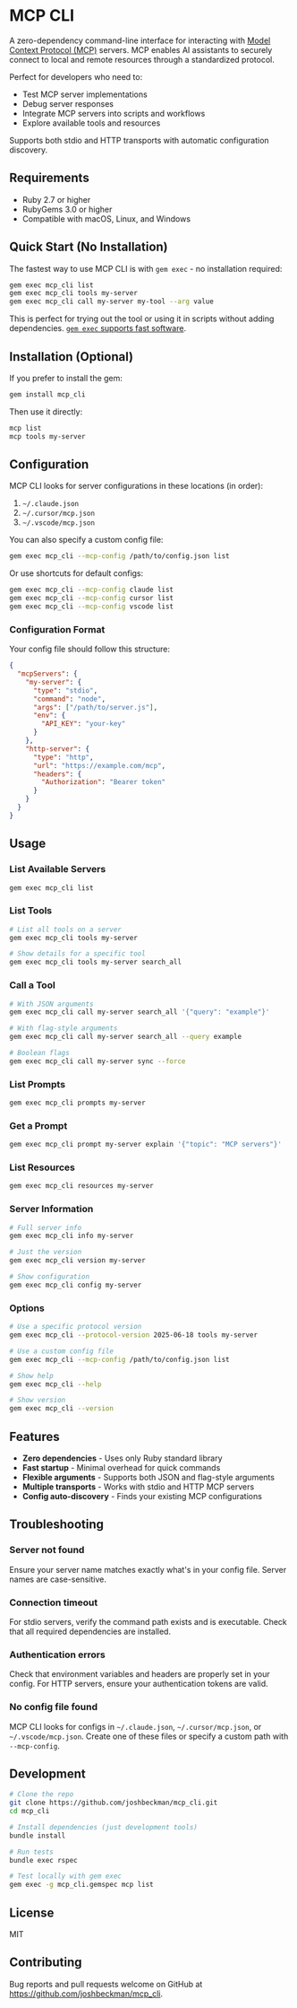 # MCP CLI

A zero-dependency command-line interface for interacting with [Model Context Protocol (MCP)](https://modelcontextprotocol.io/) servers. MCP enables AI assistants to securely connect to local and remote resources through a standardized protocol.

Perfect for developers who need to:
- Test MCP server implementations
- Debug server responses
- Integrate MCP servers into scripts and workflows
- Explore available tools and resources

Supports both stdio and HTTP transports with automatic configuration discovery.

## Requirements

- Ruby 2.7 or higher
- RubyGems 3.0 or higher
- Compatible with macOS, Linux, and Windows

## Quick Start (No Installation)

The fastest way to use MCP CLI is with `gem exec` - no installation required:

```bash
gem exec mcp_cli list
gem exec mcp_cli tools my-server
gem exec mcp_cli call my-server my-tool --arg value
```

This is perfect for trying out the tool or using it in scripts without adding dependencies. [`gem exec` supports fast software](https://www.joshbeckman.org/blog/practicing/the-gem-exec-command-gives-me-hope-for-ruby-in-a-world-of-fast-software).

## Installation (Optional)

If you prefer to install the gem:

```bash
gem install mcp_cli
```

Then use it directly:

```bash
mcp list
mcp tools my-server
```

## Configuration

MCP CLI looks for server configurations in these locations (in order):

1. `~/.claude.json`
2. `~/.cursor/mcp.json`
3. `~/.vscode/mcp.json`

You can also specify a custom config file:

```bash
gem exec mcp_cli --mcp-config /path/to/config.json list
```

Or use shortcuts for default configs:

```bash
gem exec mcp_cli --mcp-config claude list
gem exec mcp_cli --mcp-config cursor list
gem exec mcp_cli --mcp-config vscode list
```

### Configuration Format

Your config file should follow this structure:

```json
{
  "mcpServers": {
    "my-server": {
      "type": "stdio",
      "command": "node",
      "args": ["/path/to/server.js"],
      "env": {
        "API_KEY": "your-key"
      }
    },
    "http-server": {
      "type": "http",
      "url": "https://example.com/mcp",
      "headers": {
        "Authorization": "Bearer token"
      }
    }
  }
}
```

## Usage

### List Available Servers

```bash
gem exec mcp_cli list
```

### List Tools

```bash
# List all tools on a server
gem exec mcp_cli tools my-server

# Show details for a specific tool
gem exec mcp_cli tools my-server search_all
```

### Call a Tool

```bash
# With JSON arguments
gem exec mcp_cli call my-server search_all '{"query": "example"}'

# With flag-style arguments
gem exec mcp_cli call my-server search_all --query example

# Boolean flags
gem exec mcp_cli call my-server sync --force
```

### List Prompts

```bash
gem exec mcp_cli prompts my-server
```

### Get a Prompt

```bash
gem exec mcp_cli prompt my-server explain '{"topic": "MCP servers"}'
```

### List Resources

```bash
gem exec mcp_cli resources my-server
```

### Server Information

```bash
# Full server info
gem exec mcp_cli info my-server

# Just the version
gem exec mcp_cli version my-server

# Show configuration
gem exec mcp_cli config my-server
```

### Options

```bash
# Use a specific protocol version
gem exec mcp_cli --protocol-version 2025-06-18 tools my-server

# Use a custom config file
gem exec mcp_cli --mcp-config /path/to/config.json list

# Show help
gem exec mcp_cli --help

# Show version
gem exec mcp_cli --version
```

## Features

- **Zero dependencies** - Uses only Ruby standard library
- **Fast startup** - Minimal overhead for quick commands
- **Flexible arguments** - Supports both JSON and flag-style arguments
- **Multiple transports** - Works with stdio and HTTP MCP servers
- **Config auto-discovery** - Finds your existing MCP configurations

## Troubleshooting

### Server not found
Ensure your server name matches exactly what's in your config file. Server names are case-sensitive.

### Connection timeout
For stdio servers, verify the command path exists and is executable. Check that all required dependencies are installed.

### Authentication errors
Check that environment variables and headers are properly set in your config. For HTTP servers, ensure your authentication tokens are valid.

### No config file found
MCP CLI looks for configs in `~/.claude.json`, `~/.cursor/mcp.json`, or `~/.vscode/mcp.json`. Create one of these files or specify a custom path with `--mcp-config`.

## Development

```bash
# Clone the repo
git clone https://github.com/joshbeckman/mcp_cli.git
cd mcp_cli

# Install dependencies (just development tools)
bundle install

# Run tests
bundle exec rspec

# Test locally with gem exec
gem exec -g mcp_cli.gemspec mcp list
```

## License

MIT

## Contributing

Bug reports and pull requests welcome on GitHub at https://github.com/joshbeckman/mcp_cli.

